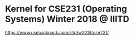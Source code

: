 # Kernel for CSE231 (Operating Systems) Winter 2018 @ IIITD

https://www.usebackpack.com/iiitd/w2018/cse231/
